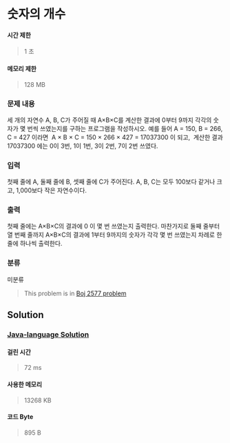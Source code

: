 # 숫자의 개수
#### 시간 제한
> 1 초
#### 메모리 제한
> 128 MB
### 문제 내용

세 개의 자연수 A, B, C가 주어질 때 A×B×C를 계산한 결과에 0부터 9까지 각각의 숫자가 몇 번씩 쓰였는지를 구하는 프로그램을 작성하시오.
예를 들어 A = 150, B = 266, C = 427 이라면 
A × B × C = 150 × 266 × 427 = 17037300 이 되고, 
계산한 결과 17037300 에는 0이 3번, 1이 1번, 3이 2번, 7이 2번 쓰였다.

### 입력

첫째 줄에 A, 둘째 줄에 B, 셋째 줄에 C가 주어진다. A, B, C는 모두 100보다 같거나 크고, 1,000보다 작은 자연수이다.

### 출력

첫째 줄에는 A×B×C의 결과에 0 이 몇 번 쓰였는지 출력한다. 마찬가지로 둘째 줄부터 열 번째 줄까지 A×B×C의 결과에 1부터 9까지의 숫자가 각각 몇 번 쓰였는지 차례로 한 줄에 하나씩 출력한다.

### 분류
미분류
> This problem is in [Boj 2577 problem](https://www.acmicpc.net/problem/2577)

## Solution
### [Java-language Solution](./main.java)
#### 걸린 시간
> 72 ms
#### 사용한 메모리
> 13268 KB
#### 코드 Byte
> 895 B
